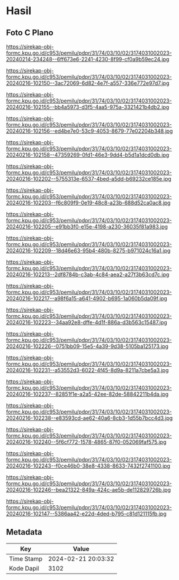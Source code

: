 # Hasil

## Foto C Plano

https://sirekap-obj-formc.kpu.go.id/c953/pemilu/pdpr/31/74/03/10/02/3174031002023-20240214-234248--6ff673e6-2241-4230-8f99-cf0a9b59ec24.jpg

https://sirekap-obj-formc.kpu.go.id/c953/pemilu/pdpr/31/74/03/10/02/3174031002023-20240216-102150--3ac72069-6d82-4e7f-a557-336e772e97d7.jpg

https://sirekap-obj-formc.kpu.go.id/c953/pemilu/pdpr/31/74/03/10/02/3174031002023-20240216-102155--bb4a5973-d3f5-4aa5-975a-3321421b4db2.jpg

https://sirekap-obj-formc.kpu.go.id/c953/pemilu/pdpr/31/74/03/10/02/3174031002023-20240216-102156--ed4be7e0-53c9-4053-8679-77e02204b348.jpg

https://sirekap-obj-formc.kpu.go.id/c953/pemilu/pdpr/31/74/03/10/02/3174031002023-20240216-102158--47359269-0fd1-46e3-9dd4-b5d1a1dcd0db.jpg

https://sirekap-obj-formc.kpu.go.id/c953/pemilu/pdpr/31/74/03/10/02/3174031002023-20240216-102202--5755313e-6537-4bed-a5dd-b69232ce185e.jpg

https://sirekap-obj-formc.kpu.go.id/c953/pemilu/pdpr/31/74/03/10/02/3174031002023-20240216-102203--f6c809f9-0e19-48c8-a23b-688d52ca0ac8.jpg

https://sirekap-obj-formc.kpu.go.id/c953/pemilu/pdpr/31/74/03/10/02/3174031002023-20240216-102205--e91bb3f0-e15e-4198-a230-36035f81a983.jpg

https://sirekap-obj-formc.kpu.go.id/c953/pemilu/pdpr/31/74/03/10/02/3174031002023-20240216-102209--18d46e63-95b4-480b-8275-b971024c16a1.jpg

https://sirekap-obj-formc.kpu.go.id/c953/pemilu/pdpr/31/74/03/10/02/3174031002023-20240216-102213--2df8784b-c3ab-4c84-aea2-a27f3b63cd7c.jpg

https://sirekap-obj-formc.kpu.go.id/c953/pemilu/pdpr/31/74/03/10/02/3174031002023-20240216-102217--a98f6a15-a641-4902-b695-1a060b5da09f.jpg

https://sirekap-obj-formc.kpu.go.id/c953/pemilu/pdpr/31/74/03/10/02/3174031002023-20240216-102223--34aa92e8-dffe-4d1f-886a-d3b563c15487.jpg

https://sirekap-obj-formc.kpu.go.id/c953/pemilu/pdpr/31/74/03/10/02/3174031002023-20240216-102226--0751bb09-15e5-4a39-9d38-5105ba125173.jpg

https://sirekap-obj-formc.kpu.go.id/c953/pemilu/pdpr/31/74/03/10/02/3174031002023-20240216-102231--a53552d3-6022-4f45-8d9a-8211a7cbe5a3.jpg

https://sirekap-obj-formc.kpu.go.id/c953/pemilu/pdpr/31/74/03/10/02/3174031002023-20240216-102237--82851f1e-a2a5-42ee-82de-58842211b4da.jpg

https://sirekap-obj-formc.kpu.go.id/c953/pemilu/pdpr/31/74/03/10/02/3174031002023-20240216-102238--e83593cd-ae62-40a6-8cb3-1d55b7bcc4d3.jpg

https://sirekap-obj-formc.kpu.go.id/c953/pemilu/pdpr/31/74/03/10/02/3174031002023-20240216-102240--5f6cf772-1578-4865-87f0-052069faf575.jpg

https://sirekap-obj-formc.kpu.go.id/c953/pemilu/pdpr/31/74/03/10/02/3174031002023-20240216-102243--f0ce46b0-38e8-4338-8633-7432f2741100.jpg

https://sirekap-obj-formc.kpu.go.id/c953/pemilu/pdpr/31/74/03/10/02/3174031002023-20240216-102246--bea21322-849a-424c-ae5b-de112829726b.jpg

https://sirekap-obj-formc.kpu.go.id/c953/pemilu/pdpr/31/74/03/10/02/3174031002023-20240216-102147--5386aa42-e22d-4ded-b795-c81d121115fb.jpg


## Metadata

| Key        | Value               |
| ---------- | ------------------- |
| Time Stamp | 2024-02-21 20:03:32 |
| Kode Dapil | 3102                |



